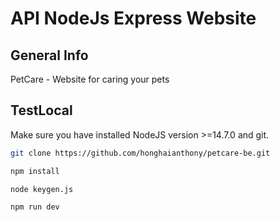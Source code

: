 # **API NodeJs Express Website**

## **General Info**

PetCare - Website for caring your pets

## **TestLocal**

Make sure you have installed NodeJS version >=14.7.0 and git.<br />

```bash
git clone https://github.com/honghaianthony/petcare-be.git

npm install

node keygen.js

npm run dev
```
